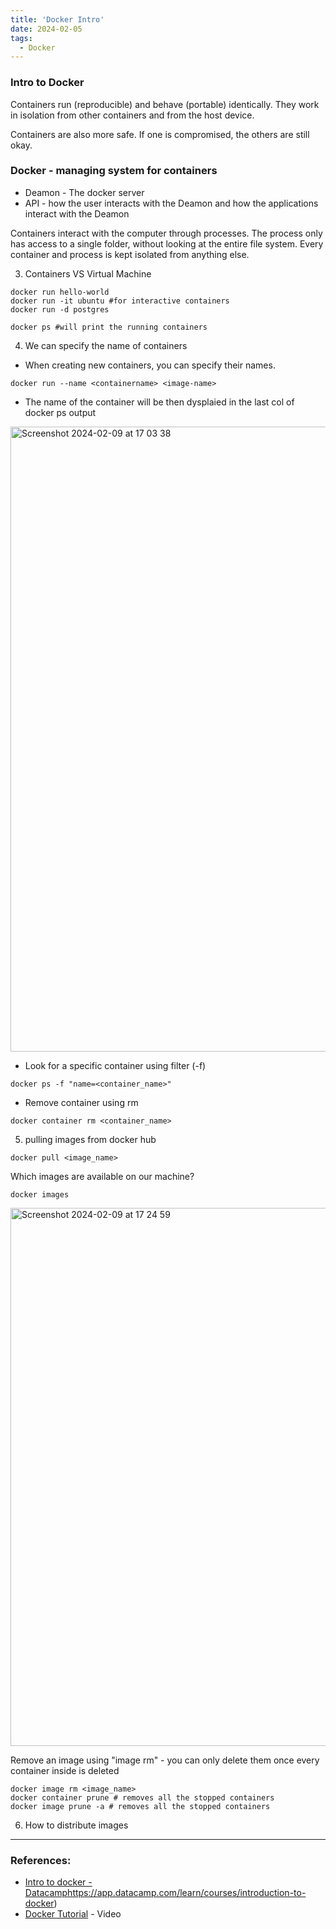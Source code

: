 ```yaml
---
title: 'Docker Intro'
date: 2024-02-05
tags:
  - Docker
---
```


### Intro to Docker

Containers run (reproducible) and behave (portable) identically.
They work in isolation from other containers and from the host device.

Containers are also more safe. If one is compromised, the others are still okay.

### Docker - managing system for containers

- Deamon - The docker server
- API - how the user interacts with the Deamon and how the applications interact with the Deamon

Containers interact with the computer through processes. The process only has access to a single folder, without looking at the entire file system.
Every container and process is kept isolated from anything else. 

3. Containers VS Virtual Machine

```
docker run hello-world
docker run -it ubuntu #for interactive containers
docker run -d postgres

docker ps #will print the running containers
```

4. We can specify the name of containers
- When creating new containers, you can specify their names.
```
docker run --name <containername> <image-name>
```
- The name of the container will be then dysplaied in the last col of docker ps output
<img width="1000" alt="Screenshot 2024-02-09 at 17 03 38" src="https://github.com/simoneatt11/simoneatt11.github.io/assets/61795621/1d17e08a-f99b-455a-8ce5-1cada7e5c92a">

- Look for a specific container using filter (-f)
```
docker ps -f "name=<container_name>" 
```

- Remove container using rm
```
docker container rm <container_name>
```

5. pulling images from docker hub
```
docker pull <image_name>
```
Which images are available on our machine?

```
docker images
```
<img width="861" alt="Screenshot 2024-02-09 at 17 24 59" src="https://github.com/simoneatt11/simoneatt11.github.io/assets/61795621/713e0142-44a7-4655-8fce-7351afd7ca46">

Remove an image using "image rm" - you can only delete them once every container inside is deleted 
```
docker image rm <image_name>
docker container prune # removes all the stopped containers
docker image prune -a # removes all the stopped containers

```

6. How to distribute images




---
### References:
- [Intro to docker - Datacamp](https://app.datacamp.com/learn/courses/introduction-to-docker)https://app.datacamp.com/learn/courses/introduction-to-docker)
- [Docker Tutorial](https://www.youtube.com/watch?v=3c-iBn73dDE) - Video
